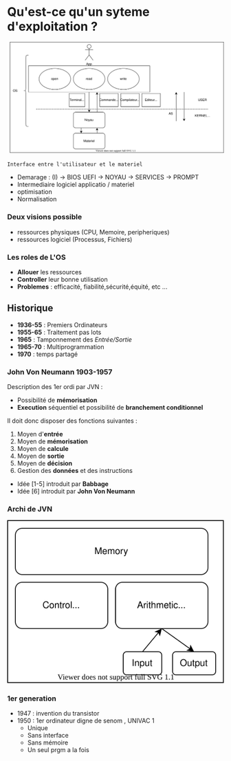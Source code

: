 # Qu'est-ce qu'un syteme d'exploitation ?

![1](1.drawio.svg)

`Interface entre l'utilisateur et le materiel`
- Demarage : (I) -> BIOS UEFI -> NOYAU -> SERVICES -> PROMPT
- Intermediaire logiciel applicatio / materiel
- optimisation
- Normalisation

### Deux visions possible 
- ressources physiques (CPU, Memoire, peripheriques)
- ressources logiciel (Processus, Fichiers)

### Les roles de L'OS

- **Allouer** les ressources
- **Controller** leur bonne utilisation
- **Problemes** : efficacité, fiabilité,sécurité,équité, etc ...

## Historique
- **1936-55** : Premiers Ordinateurs
- **1955-65** : Traitement pas lots
- **1965** : Tamponnement des *Entrée/Sortie*
- **1965-70** : Multiprogrammation
- **1970** : temps partagé

### John Von Neumann 1903-1957 

Description des 1er ordi par JVN : 
- Possibilité de **mémorisation**
- **Execution** séquentiel et possibilité de **branchement conditionnel**

Il doit donc disposer des fonctions suivantes :
1. Moyen d'**entrée**
2. Moyen de **mémorisation**
3. Moyen de **calcule**
4. Moyen de **sortie**
5. Moyen de **décision**
6. Gestion des **données** et des instructions

- Idée [1-5] introduit par **Babbage**
- Idée [6] introduit par **John Von Neumann**

### Archi de JVN
![2](2.drawio.svg)

### 1er generation

- 1947 : invention du transistor
- 1950 : 1er ordinateur digne de senom , UNIVAC 1
  - Unique
  - Sans interface
  - Sans mémoire
  - Un seul prgm a la fois



